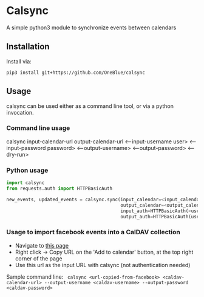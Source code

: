 # Calsync

A simple python3 module to synchronize events between calendars

## Installation

Install via:

```
pip3 install git+https://github.com/OneBlue/calsync
```

## Usage

calsync can be used either as a command line tool, or via a python invocation.

### Command line usage

calsync input-calendar-url output-calendar-url <--input-username user> <--input-password password> <--output-username> <--output-password> <--dry-run>


### Python usage

```python
import calsync
from requests.auth import HTTPBasicAuth

new_events, updated_events = calsync.sync(input_calendar=<input_calendar_url>,
                                          output_calendar=<output_calendar_url>,
                                          input_auth=HTTPBasicAuth(<username>, <password>), # Optional
                                          output_auth=HTTPBasicAuth(username, password)) # Optional
```

### Usage to import facebook events into a CalDAV collection

* Navigate to [this page](https://www.facebook.com/events/calendar)
* Right click -> Copy URL on the 'Add to calendar' button, at the top right corner of the page
* Use this url as the input URL with calsync (not authentication needed)

Sample command line: ` calsync <url-copied-from-facebook> <caldav-calendar-url> --output-username <caldav-username> --output-password <caldav-password>`


